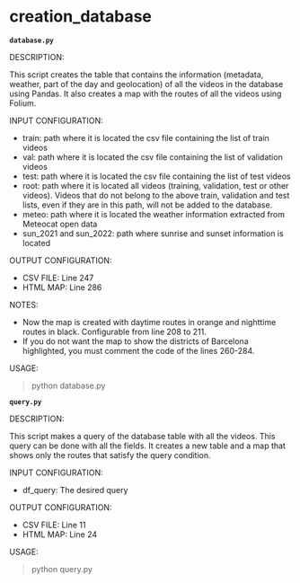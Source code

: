 creation_database
========

**`database.py`**

DESCRIPTION: 

This script creates the table that contains the information (metadata, weather, part of the day and geolocation) of all the videos in the database using Pandas. It also creates a map with the routes of all the videos using Folium.

INPUT CONFIGURATION:
- train: path where it is located the csv file containing the list of train videos
- val: path where it is located the csv file containing the list of validation videos
- test: path where it is located the csv file containing the list of test videos
- root: path where it is located all videos (training, validation, test or other videos). Videos that do not belong to the above train, validation and test lists, even if they are in this path, will not be added to the database.
- meteo: path where it is located the weather information extracted from Meteocat open data
- sun_2021 and sun_2022: path where sunrise and sunset information is located

OUTPUT CONFIGURATION:
- CSV FILE: Line 247
- HTML MAP: Line 286

NOTES: 
- Now the map is created with daytime routes in orange and nighttime routes in black. Configurable from line 208 to 211. 
- If you do not want the map to show the districts of Barcelona highlighted, you must comment the code of the lines 260-284.

USAGE: 
>python database.py

**`query.py`**

DESCRIPTION: 

This script makes a query of the database table with all the videos. This query can be done with all the fields. It creates a new table and a map that shows only the routes that satisfy the query condition.

INPUT CONFIGURATION:
- df_query: The desired query

OUTPUT CONFIGURATION:
- CSV FILE: Line 11
- HTML MAP: Line 24

USAGE:
>python query.py